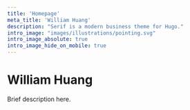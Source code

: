```yaml
---
title: 'Homepage'
meta_title: 'William Huang'
description: "Serif is a modern business theme for Hugo."
intro_image: "images/illustrations/pointing.svg"
intro_image_absolute: true
intro_image_hide_on_mobile: true
---
```


# William Huang

Brief description here.

